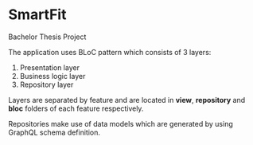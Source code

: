 # SmartFit

Bachelor Thesis Project

The application uses BLoC pattern which consists of 3 layers:
1. Presentation layer
2. Business logic layer
3. Repository layer

Layers are separated by feature and are located in **view**, **repository** and **bloc** folders of each feature respectively.

Repositories make use of data models which are generated by using GraphQL schema definition.
